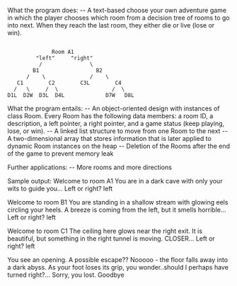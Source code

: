 What the program does:
-- A text-based choose your own adventure game in which the player chooses which room from a decision tree of rooms to go into next. When they reach the last room, they either die or live (lose or win). 

```

              Room A1 
         "left"     "right"
          /               \
        B1                  B2
      /    \              /    \
   C1        C2        C3L        C4
  /   \     /  \                 /  \
D1L  D2W  D3L  D4L             D7W   D8L
```

What the program entails:
-- An object-oriented design with instances of class Room. Every Room has the following data members: a room ID, a description, a left pointer, a right pointer, and a game status (keep playing, lose, or win). 
-- A linked list structure to move from one Room to the next
-- A two-dimensional array that stores information that is later applied to dynamic Room instances on the heap
-- Deletion of the Rooms after the end of the game to prevent memory leak

Further applications:
-- More rooms and more directions 

Sample output:
Welcome to room A1
You are in a dark cave with only your wits to guide you...
Left or right? left

Welcome to room B1
You are standing in a shallow stream with glowing eels circling your heels. 
 A breeze is coming from the left, but it smells horrible...
Left or right? left

Welcome to room C1
The ceiling here glows near the right exit.  It is beautiful, but something in the right tunnel is moving. CLOSER...
Left or right? left

You see an opening. A possible escape?? Nooooo - the floor falls away into a dark abyss. 
 As your foot loses its grip, you wonder..should I perhaps have turned right?...
Sorry, you lost.
Goodbye 
